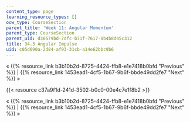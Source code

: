 ```yaml
---
content_type: page
learning_resource_types: []
ocw_type: CourseSection
parent_title: 'Week 11: Angular Momentum'
parent_type: CourseSection
parent_uid: d36579bd-7dfc-b71f-7617-8b4b8d45c312
title: 34.3 Angular Impulse
uid: c05d690a-2d84-af93-31cb-a14e62bbc9b6
---
```


« {{% resource_link b3b10b2d-8725-4424-ffb8-e1e7418b0bfd "Previous" %}} | {{% resource_link 1453ead1-4cf5-1b67-9b6f-bbde49dd2fe7 "Next" %}} »

{{< resource c37a9f1d-241d-3502-b0c0-00e4c7e1f8b2 >}}

« {{% resource_link b3b10b2d-8725-4424-ffb8-e1e7418b0bfd "Previous" %}} | {{% resource_link 1453ead1-4cf5-1b67-9b6f-bbde49dd2fe7 "Next" %}} »